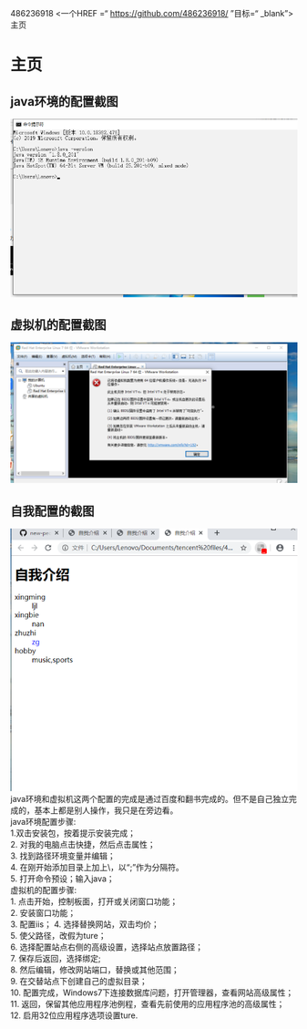 486236918 <一个HREF =“ https://github.com/486236918/ ”目标=“ _blank”>主页</a>
# 主页
## java环境的配置截图
![image](https://github.com/486236918/new-people/blob/master/19638ljl/QQ%E5%9B%BE%E7%89%8720191126234237.png)
## 虚拟机的配置截图
![image](https://github.com/486236918/new-people/blob/master/19638ljl/QQ%E5%9B%BE%E7%89%8720191126220133.png)
## 自我配置的截图
![image](https://github.com/486236918/new-people/blob/master/19638ljl/QQ%E5%9B%BE%E7%89%8720191128194155.png)  
    java环境和虚拟机这两个配置的完成是通过百度和翻书完成的。但不是自己独立完成的，基本上都是别人操作，我只是在旁边看。  
    java环境配置步骤:  
                           1.双击安装包，按着提示安装完成；  
                            2. 对我的电脑点击快捷，然后点击属性；  
                            3. 找到路径环境变量并编辑；   
                            4. 在刚开始添加目录上加上\，以“;”作为分隔符。  
                            5. 打开命令预设；输入java；  
虚拟机的配置步骤:  
                 1. 点击开始，控制板面，打开或关闭窗口功能；  
                2. 安装窗口功能；  
                3. 配置iis； 
                4. 选择替换网站，双击均价；  
                5. 使父路径，改假为ture；  
                6. 选择配置站点右侧的高级设置，选择站点放置路径；   
                7. 保存后返回，选择绑定;  
                8. 然后编辑，修改网站端口，替换或其他范围；  
                9. 在交替站点下创建自己的虚拟目录；   
                10. 配置完成，Windows7下连接数据库问题，打开管理器，查看网站高级属性；  
                11. 返回，保留其他应用程序池例程，查看先前使用的应用程序池的高级属性；  
                12. 启用32位应用程序选项设置ture.  





